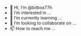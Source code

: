 - 👋 Hi, I’m @bitbox77h
- 👀 I’m interested in ...
- 🌱 I’m currently learning ...
- 💞️ I’m looking to collaborate on ...
- 📫 How to reach me ...

<!---
bitbox77h/bitbox77h is a ✨ special ✨ repository because its `README.md` (this file) appears on your GitHub profile.
You can click the Preview link to take a look at your changes.
--->
